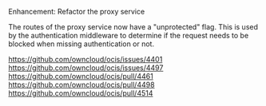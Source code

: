 Enhancement: Refactor the proxy service

The routes of the proxy service now have a "unprotected" flag. This is used by the authentication middleware to determine if the request needs to be blocked when missing authentication or not. 

https://github.com/owncloud/ocis/issues/4401
https://github.com/owncloud/ocis/issues/4497
https://github.com/owncloud/ocis/pull/4461
https://github.com/owncloud/ocis/pull/4498
https://github.com/owncloud/ocis/pull/4514
